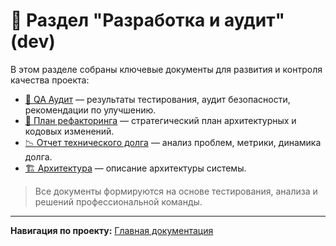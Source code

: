 # 📂 Раздел "Разработка и аудит" (dev)

В этом разделе собраны ключевые документы для развития и контроля качества проекта:

- [🧪 QA Аудит](QA_AUDIT_REPORT.md) — результаты тестирования, аудит безопасности, рекомендации по улучшению.
- [🔄 План рефакторинга](REFACTORING_PLAN.md) — стратегический план архитектурных и кодовых изменений.
- [📉 Отчет технического долга](TECHNICAL_DEBT_REPORT.md) — анализ проблем, метрики, динамика долга.
- [🏗️ Архитектура](ARCH_OVERALL.md) — описание архитектуры системы.

> Все документы формируются на основе тестирования, анализа и решений профессиональной команды.

---
**Навигация по проекту:** [Главная документация](../index.md) 